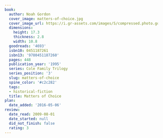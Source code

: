 ```yaml
---
book:
  author: Noah Gordon
  cover_image: matters-of-choice.jpg
  cover_image_url: https://i.gr-assets.com/images/S/compressed.photo.goodreads.com/books/1165448281l/4693.jpg
  dimensions:
    height: 17.3
    thickness: 2.8
    width: 10.8
  goodreads: '4693'
  isbn10: 0451187261
  isbn13: '9780451187260'
  pages: 448
  publication_year: '1995'
  series: Cole Family Trilogy
  series_position: '3'
  slug: matters-of-choice
  spine_color: '#c2c282'
  tags:
  - historical-fiction
  title: Matters of Choice
plan:
  date_added: '2016-05-06'
review:
  date_read: 2009-08-01
  date_started: null
  did_not_finish: false
  rating: 3
---
```

